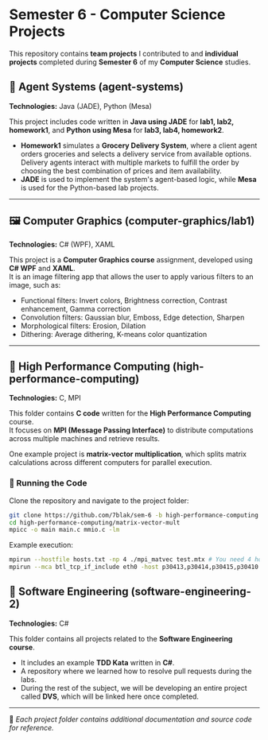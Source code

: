# Semester 6 - Computer Science Projects

This repository contains **team projects** I contributed to and **individual projects** completed during **Semester 6** of my **Computer Science** studies.

## 🤖 Agent Systems (agent-systems)  
**Technologies:** Java (JADE), Python (Mesa)  

This project includes code written in **Java using JADE** for **lab1, lab2, homework1**, and **Python using Mesa** for **lab3, lab4, homework2**.  
- **Homework1** simulates a **Grocery Delivery System**, where a client agent orders groceries and selects a delivery service from available options. Delivery agents interact with multiple markets to fulfill the order by choosing the best combination of prices and item availability.
- **JADE** is used to implement the system's agent-based logic, while **Mesa** is used for the Python-based lab projects.

---

## 🖼️ Computer Graphics (computer-graphics/lab1)  
**Technologies:** C# (WPF), XAML  

This project is a **Computer Graphics course** assignment, developed using **C# WPF** and **XAML**.  
It is an image filtering app that allows the user to apply various filters to an image, such as:  
- Functional filters: Invert colors, Brightness correction, Contrast enhancement, Gamma correction  
- Convolution filters: Gaussian blur, Emboss, Edge detection, Sharpen  
- Morphological filters: Erosion, Dilation  
- Dithering: Average dithering, K-means color quantization  

---

## 🚀 High Performance Computing (high-performance-computing)  
**Technologies:** C, MPI  

This folder contains **C code** written for the **High Performance Computing** course.  
It focuses on **MPI (Message Passing Interface)** to distribute computations across multiple machines and retrieve results.  

One example project is **matrix-vector multiplication**, which splits matrix calculations across different computers for parallel execution.  

### 🔹 Running the Code  
Clone the repository and navigate to the project folder:  
```sh
git clone https://github.com/7blak/sem-6 -b high-performance-computing
cd high-performance-computing/matrix-vector-mult
mpicc -o main main.c mmio.c -lm
```
Example execution:
```sh
mpirun --hostfile hosts.txt -np 4 ./mpi_matvec test.mtx # You need 4 hosts in a hosts.txt file
mpirun --mca btl_tcp_if_include eth0 -host p30413,p30414,p30415,p30410 -np 4 ./mpi_matvec bcsstk03.mtx # Example configuration using local PCs at our faculty
```

## 🔧 Software Engineering (software-engineering-2)  
**Technologies:** C#  

This folder contains all projects related to the **Software Engineering course**.  
- It includes an example **TDD Kata** written in **C#**.  
- A repository where we learned how to resolve pull requests during the labs.  
- During the rest of the subject, we will be developing an entire project called **DVS**, which will be linked here once completed.

---

📌 *Each project folder contains additional documentation and source code for reference.*
